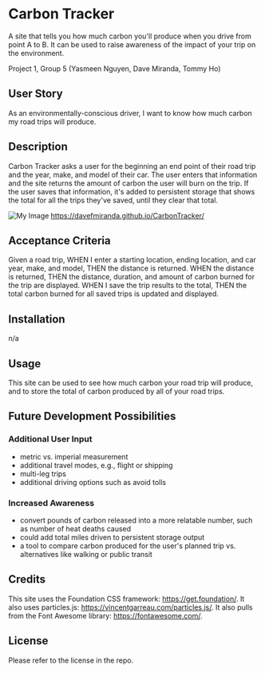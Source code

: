 # Carbon Tracker
A site that tells you how much carbon you'll produce when you drive from point A to B. It can be used to raise awareness of the impact of your trip on the environment.

Project 1, Group 5 (Yasmeen Nguyen, Dave Miranda, Tommy Ho)

## User Story
As an environmentally-conscious driver, I want to know how much carbon my road trips will produce.

## Description
Carbon Tracker asks a user for the beginning an end point of their road trip and the year, make, and model of their car. The user enters that information and the site returns the amount of carbon the user will burn on the trip. If the user saves that information, it's added to persistent storage that shows the total for all the trips they've saved, until they clear that total.

![My Image](/assets/carbonTrackerIMG.png)
https://davefmiranda.github.io/CarbonTracker/

## Acceptance Criteria
Given a road trip,
WHEN I enter a starting location, ending location, and car year, make, and model,
THEN the distance is returned.
WHEN the distance is returned,
THEN the distance, duration, and amount of carbon burned for the trip are displayed.
WHEN I save the trip results to the total,
THEN the total carbon burned for all saved trips is updated and displayed.

## Installation
n/a

## Usage
This site can be used to see how much carbon your road trip will produce, and to store the total of carbon produced by all of your road trips.

## Future Development Possibilities
### Additional User Input
- metric vs. imperial measurement
- additional travel modes, e.g., flight or shipping
- multi-leg trips
- additional driving options such as avoid tolls

### Increased Awareness
- convert pounds of carbon released into a more relatable number, such as number of heat deaths caused
- could add total miles driven to persistent storage output
- a tool to compare carbon produced for the user's planned trip vs. alternatives like walking or public transit

## Credits
This site uses the Foundation CSS framework: https://get.foundation/.
It also uses particles.js: https://vincentgarreau.com/particles.js/.
It also pulls from the Font Awesome library: https://fontawesome.com/.

## License
Please refer to the license in the repo.

